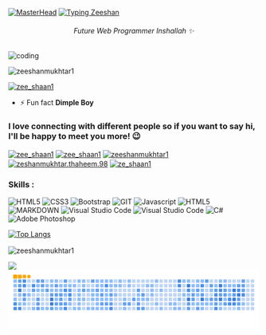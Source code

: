 [![MasterHead](https://mir-s3-cdn-cf.behance.net/project_modules/fs/54b6c068097599.5b50bca476b9b.gif)](https://ZeeshanMukhtar1.io)
[![Typing Zeeshan](https://readme-typing-svg.herokuapp.com?font=Fira+Code&pause=1000&center=true&vCenter=true&width=435&lines=Hey+there+%F0%9F%91%8B+!;Myself+Zeeshan+Mukhtar+%F0%9F%99%82;+A+boy+trying+to+figure-Out+Stuff+%F0%9F%92%BB;Welcome+to+my+Github+Profile+%E2%9C%A8)](https://git.io/typing-svg)
<h6 align="center">  Future Web Programmer Inshallah ✨ </h6>
<img src="https://cdn.dribbble.com/users/1162077/screenshots/3848914/programmer.gif" alt="coding" width="400" >

<p align="left"> <img src="https://komarev.com/ghpvc/?username=zeeshanmukhtar1&label=Profile%20views&color=0e75b6&style=flat" alt="zeeshanmukhtar1" /> </p>

<p align="left"> <a href="https://twitter.com/zee_shaan1" target="blank"><img src="https://img.shields.io/twitter/follow/zee_shaan1?logo=twitter&style=for-the-badge" alt="zee_shaan1" /></a> </p>

- ⚡ Fun fact **Dimple Boy**

<h3 align="left">I love connecting with different people so if you want to say hi, I'll be happy to meet you more! 😉 </h3>  

<p align="left">

<a href="https://twitter.com/zee_shaan1" target="blank"><img align="center" src="https://raw.githubusercontent.com/rahuldkjain/github-profile-readme-generator/master/src/images/icons/Social/twitter.svg" alt="zee_shaan1" height="30" width="40" /></a>
<a href="https://www.hackerrank.com/ZeeshanMukhtar1" target="blank"><img align="center" src="https://raw.githubusercontent.com/rahuldkjain/github-profile-readme-generator/master/src/images/icons/Social/hackerrank.svg" alt="zee_shaan1" height="30" width="40" /></a>
<a href="https://www.linkedin.com/in/zeeshan-mukhtar-b0a12a243" target="blank"><img align="center" src="https://raw.githubusercontent.com/rahuldkjain/github-profile-readme-generator/master/src/images/icons/Social/linked-in-alt.svg" alt="zeeshanmukhtar1" height="30" width="40" /></a>
<a href="https://fb.com/zeshanmukhtar.thaheem.98" target="blank"><img align="center" src="https://raw.githubusercontent.com/rahuldkjain/github-profile-readme-generator/master/src/images/icons/Social/facebook.svg" alt="zeshanmukhtar.thaheem.98" height="30" width="40" /></a>
<a href="https://instagram.com/ze_shaan1" target="blank"><img align="center" src="https://raw.githubusercontent.com/rahuldkjain/github-profile-readme-generator/master/src/images/icons/Social/instagram.svg" alt="ze_shaan1" height="30" width="40" /></a>
</p>

<h3 align="left">Skills :</h3>
<p align="left">


 ![HTML5](https://img.shields.io/badge/HTML5-E34F26?style=for-the-badge&logo=html5&logoColor=white)
![CSS3](https://img.shields.io/badge/css3-%231572B6.svg?style=for-the-badge&logo=css3&logoColor=white)
 ![Bootstrap](https://img.shields.io/badge/bootstrap-%23563D7C.svg?style=for-the-badge&logo=bootstrap&logoColor=white) ![GIT](https://img.shields.io/badge/GIT-E44C30?style=for-the-badge&logo=git&logoColor=white)
 ![Javascript](https://img.shields.io/badge/JavaScript-F7DF1E?style=for-the-badge&logo=javascript&logoColor=black)
 ![HTML5](https://img.shields.io/badge/Python-FFD43B?style=for-the-badge&logo=python&logoColor=blue)
 ![MARKDOWN](https://img.shields.io/badge/Markdown-000000?style=for-the-badge&logo=markdown&logoColor=white) 
 ![Visual Studio Code](https://img.shields.io/badge/Visual%20Studio%20Code-0078d7.svg?style=for-the-badge&logo=visual-studio-code&logoColor=white)
 ![Visual Studio Code](https://img.shields.io/badge/Visual_Studio-5C2D91?style=for-the-badge&logo=visual%20studio&logoColor=white)
 ![C#](https://img.shields.io/badge/c%23-%23239120.svg?style=for-the-badge&logo=c-sharp&logoColor=white)
 ![Adobe Photoshop](https://img.shields.io/badge/adobe%20photoshop-%2331A8FF.svg?style=for-the-badge&logo=adobe%20photoshop&logoColor=white)
 </p> 

[![Top Langs](https://github-readme-stats.vercel.app/api/top-langs/?username=ZeeshanMukhtar1&theme=vision-friendly-dark)](https://github.com/ZeeshanMukhtar1/github-readme-stats)

 <p><img align="center" src="https://github-readme-streak-stats.herokuapp.com/?user=zeeshanmukhtar1&theme=neon-dark&date_format=j%20M%5B%20Y%5D" alt="zeeshanmukhtar1" /></p>


<p><img align="left" src="https://github-readme-stats.vercel.app/api?username=ZeeshanMukhtar1&theme=radical&date_format=j%20M%5B%20Y%5D" /></p>


 ![Snake Game](https://github.com/ZeeshanMukhtar1/ZeeshanMukhtar1/blob/output/github-contribution-grid-snake.gif)



